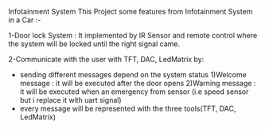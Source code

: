Infotainment System 
This Project some features from Infotainment System in a Car :-

1-Door lock System :
It implemented by IR Sensor and remote control where the system will be locked until the right signal came.

2-Communicate with the user with TFT, DAC, LedMatrix by:
* sending different messages depend on the system status
  1)Welcome message : it will be executed after the door opens
  2)Warning message : it will be executed when an emergency from sensor (i.e speed sensor but i replace it with uart signal)
* every message will be represented with the three tools(TFT, DAC, LedMatrix)  
                  
